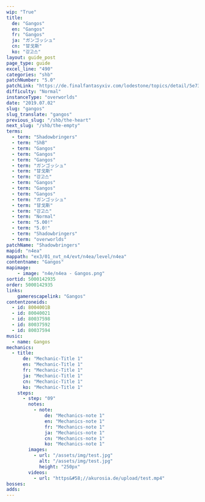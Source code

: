 ```yaml
---
wip: "True"
title:
  de: "Gangos"
  en: "Gangos"
  fr: "Gangos"
  ja: "ガンゴッシュ"
  cn: "甘戈斯"
  ko: "강고스"
layout: guide_post
page_type: guide
excel_line: "490"
categories: "shb"
patchNumber: "5.0"
patchLink: "https://de.finalfantasyxiv.com/lodestone/topics/detail/5e73c51856d5f1a693b878db0301e239d767c3e9"
difficulty: "Normal"
instanceType: "overworlds"
date: "2019.07.02"
slug: "gangos"
slug_translate: "gangos"
previous_slug: "/shb/the-heart"
next_slug: "/shb/the-empty"
terms:
  - term: "Shadowbringers"
  - term: "ShB"
  - term: "Gangos"
  - term: "Gangos"
  - term: "Gangos"
  - term: "ガンゴッシュ"
  - term: "甘戈斯"
  - term: "강고스"
  - term: "Gangos"
  - term: "Gangos"
  - term: "Gangos"
  - term: "ガンゴッシュ"
  - term: "甘戈斯"
  - term: "강고스"
  - term: "Normal"
  - term: "5.00!"
  - term: "5.0!"
  - term: "Shadowbringers"
  - term: "overworlds"
patchName: "Shadowbringers"
mapid: "n4ea"
mappath: "ex3/01_nvt_n4/evt/n4ea/level/n4ea"
contentname: "Gangos"
mapimage:
    - image: "n4e/n4ea - Gangos.png"
sortid: 5000142935
order: 5000142935
links:
    gamerescapelink: "Gangos"
contentzoneids:
  - id: 8004001B
  - id: 80040021
  - id: 80037598
  - id: 80037592
  - id: 80037594
music:
  - name: Gangos
mechanics:
  - title:
      de: "Mechanic-Title 1"
      en: "Mechanic-Title 1"
      fr: "Mechanic-Title 1"
      ja: "Mechanic-Title 1"
      cn: "Mechanic-Title 1"
      ko: "Mechanic-Title 1"
    steps:
      - step: "09"
        notes:
          - note:
              de: "Mechanics-note 1"
              en: "Mechanics-note 1"
              fr: "Mechanics-note 1"
              ja: "Mechanics-note 1"
              cn: "Mechanics-note 1"
              ko: "Mechanics-note 1"
        images:
          - url: "/assets/img/test.jpg"
            alt: "/assets/img/test.jpg"
            height: "250px"
        videos:
          - url: "https&#58;//akurosia.de/upload/test.mp4"
bosses:
adds:
---
```

